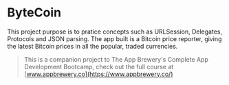
# ByteCoin

This project purpose is to pratice concepts such as URLSession, Delegates, Protocols and JSON parsing. The app built is a Bitcoin price reporter, giving the latest Bitcoin prices in all the popular, traded currencies.

>This is a companion project to The App Brewery's Complete App Development Bootcamp, check out the full course at [www.appbrewery.co](https://www.appbrewery.co/)